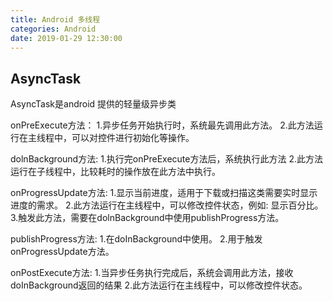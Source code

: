 ```yaml
---
title: Android 多线程
categories: Android
date: 2019-01-29 12:30:00
---
```






## AsyncTask 

AsyncTask是android 提供的轻量级异步类

onPreExecute方法：
1.异步任务开始执行时，系统最先调用此方法。
2.此方法运行在主线程中，可以对控件进行初始化等操作。

dolnBackground方法:
1.执行完onPreExecute方法后，系统执行此方法
2.此方法运行在子线程中，比较耗时的操作放在此方法中执行。

onProgressUpdate方法:
1.显示当前进度，适用于下载或扫描这类需要实时显示进度的需求。
2.此方法运行在主线程中，可以修改控件状态，例如: 显示百分比。
3.触发此方法，需要在dolnBackground中使用publishProgress方法。

publishProgress方法:
1.在doInBackground中使用。
2.用于触发onProgressUpdate方法。

onPostExecute方法:
1.当异步任务执行完成后，系统会调用此方法，接收doInBackground返回的结果
2.此方法运行在主线程中，可以修改控件状态。


